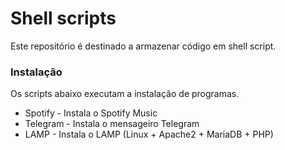 # Shell scripts

Este repositório é destinado a armazenar código em shell script.

### Instalação

Os scripts abaixo executam a instalação de programas.

* Spotify - Instala o Spotify Music
* Telegram - Instala o mensageiro Telegram
* LAMP - Instala o LAMP (Linux + Apache2 + MariaDB + PHP)
